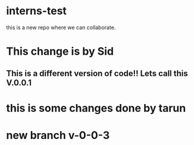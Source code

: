 # interns-test
this is a new repo where we can collaborate.

# This change is by Sid


## This is a different version of code!! Lets call this V.0.0.1

# this is some changes done by tarun

# new branch v-0-0-3
